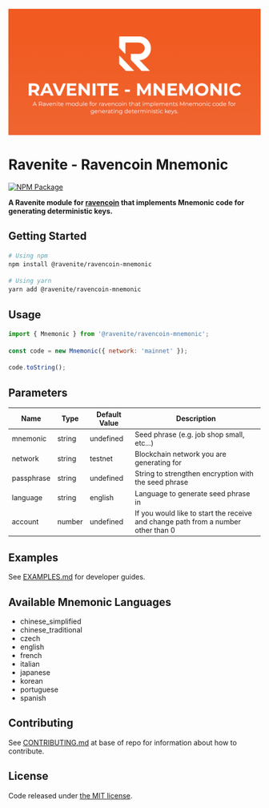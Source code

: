 ![Ravenite Mnemonic Banner](https://github.com/Ravenites/ravencoin-mnemonic/raw/main/media/repo-banner.png)

# Ravenite - Ravencoin Mnemonic

[![NPM Package](https://img.shields.io/npm/v/@ravenite/ravencoin-mnemonic.svg?style=flat-square)](https://www.npmjs.org/package/@ravenite/ravencoin-mnemonic)

**A Ravenite module for [ravencoin](https://github.com/RavenProject/Ravencoin) that implements Mnemonic code for generating deterministic keys.**

## Getting Started

```sh
# Using npm
npm install @ravenite/ravencoin-mnemonic

# Using yarn
yarn add @ravenite/ravencoin-mnemonic
```

## Usage

```javascript
import { Mnemonic } from '@ravenite/ravencoin-mnemonic';

const code = new Mnemonic({ network: 'mainnet' });

code.toString();
```

## Parameters

| Name       | Type   | Default Value | Description                                                                       |
| ---------- | ------ | ------------- | --------------------------------------------------------------------------------- |
| mnemonic   | string | undefined     | Seed phrase (e.g. job shop small, etc...)                                         |
| network    | string | testnet       | Blockchain network you are generating for                                         |
| passphrase | string | undefined     | String to strengthen encryption with the seed phrase                              |
| language   | string | english       | Language to generate seed phrase in                                               |
| account    | number | undefined     | If you would like to start the receive and change path from a number other than 0 |

## Examples

See [EXAMPLES.md](https://github.com/Ravenites/ravencoin-mnemonic/blob/main/EXAMPLES.md) for developer guides.

## Available Mnemonic Languages

- chinese_simplified
- chinese_traditional
- czech
- english
- french
- italian
- japanese
- korean
- portuguese
- spanish

## Contributing

See [CONTRIBUTING.md](../../CONTRIBUTING.md) at base of repo for information about how to contribute.

## License

Code released under [the MIT license](./LICENSE.md).
